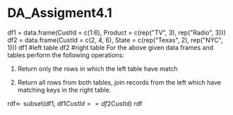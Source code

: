 # DA_Assigment4.1
df1 = data.frame(CustId = c(1:6), Product = c(rep("TV", 3), rep("Radio", 3)))
df2 = data.frame(CustId = c(2, 4, 6), State = c(rep("Texas", 2), rep("NYC", 1)))
df1 #left table
df2 #right table
For the above given data frames and tables perform the following operations:
1. Return only the rows in which the left table have match

2. Return all rows from both tables, join records from the left which have matching keys in the right table.

rdf<- subset(df1, df1$CustId == df2$CustId)
rdf
